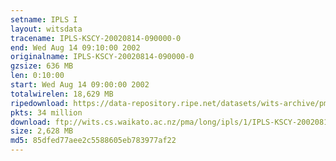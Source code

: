 ```yaml
---
setname: IPLS I
layout: witsdata
tracename: IPLS-KSCY-20020814-090000-0
end: Wed Aug 14 09:10:00 2002
originalname: IPLS-KSCY-20020814-090000-0
gzsize: 636 MB
len: 0:10:00
start: Wed Aug 14 09:00:00 2002
totalwirelen: 18,629 MB
ripedownload: https://data-repository.ripe.net/datasets/wits-archive/pma/long/ipls/1/IPLS-KSCY-20020814-090000-0.gz
pkts: 34 million
download: ftp://wits.cs.waikato.ac.nz/pma/long/ipls/1/IPLS-KSCY-20020814-090000-0.gz
size: 2,628 MB
md5: 85dfed77aee2c5588605eb783977af22
---
```

